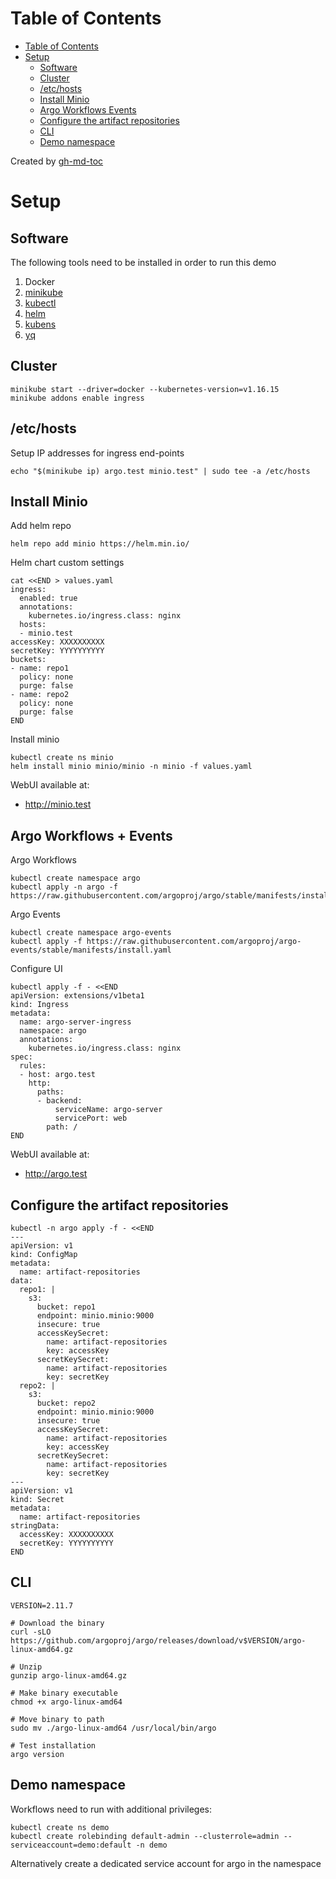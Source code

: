 
Table of Contents
=================

   * [Table of Contents](#table-of-contents)
   * [Setup](#setup)
      * [Software](#software)
      * [Cluster](#cluster)
      * [/etc/hosts](#etchosts)
      * [Install Minio](#install-minio)
      * [Argo Workflows   Events](#argo-workflows--events)
      * [Configure the artifact repositories](#configure-the-artifact-repositories)
      * [CLI](#cli)
      * [Demo namespace](#demo-namespace)

Created by [gh-md-toc](https://github.com/ekalinin/github-markdown-toc)

# Setup

## Software

The following tools need to be installed in order to run this demo

1. Docker
1. [minikube](https://minikube.sigs.k8s.io/docs/start/)
1. [kubectl](https://kubernetes.io/docs/tasks/tools/install-kubectl/)
1. [helm](https://helm.sh/)
1. [kubens](https://kubectx.dev/)
1. [yq](https://mikefarah.gitbook.io/yq/)

## Cluster

```
minikube start --driver=docker --kubernetes-version=v1.16.15
minikube addons enable ingress
```

## /etc/hosts

Setup IP addresses for ingress end-points

```
echo "$(minikube ip) argo.test minio.test" | sudo tee -a /etc/hosts
```

## Install Minio

Add helm repo

```
helm repo add minio https://helm.min.io/
```

Helm chart custom settings

```
cat <<END > values.yaml
ingress:
  enabled: true
  annotations:
    kubernetes.io/ingress.class: nginx
  hosts:
  - minio.test
accessKey: XXXXXXXXXX
secretKey: YYYYYYYYYY
buckets:
- name: repo1
  policy: none
  purge: false
- name: repo2
  policy: none
  purge: false
END
```

Install minio

```
kubectl create ns minio
helm install minio minio/minio -n minio -f values.yaml
```

WebUI available at:

* http://minio.test


## Argo Workflows + Events

Argo Workflows

```
kubectl create namespace argo
kubectl apply -n argo -f https://raw.githubusercontent.com/argoproj/argo/stable/manifests/install.yaml
```

Argo Events

```
kubectl create namespace argo-events
kubectl apply -f https://raw.githubusercontent.com/argoproj/argo-events/stable/manifests/install.yaml
```

Configure UI

```
kubectl apply -f - <<END
apiVersion: extensions/v1beta1
kind: Ingress
metadata:
  name: argo-server-ingress
  namespace: argo
  annotations:
    kubernetes.io/ingress.class: nginx
spec:
  rules:
  - host: argo.test
    http:
      paths:
      - backend:
          serviceName: argo-server
          servicePort: web
        path: /
END
```

WebUI available at:

* http://argo.test

##  Configure the artifact repositories

```
kubectl -n argo apply -f - <<END
---
apiVersion: v1
kind: ConfigMap
metadata:
  name: artifact-repositories
data:
  repo1: |
    s3:
      bucket: repo1
      endpoint: minio.minio:9000
      insecure: true
      accessKeySecret:
        name: artifact-repositories
        key: accessKey
      secretKeySecret:
        name: artifact-repositories
        key: secretKey
  repo2: |
    s3:
      bucket: repo2
      endpoint: minio.minio:9000
      insecure: true
      accessKeySecret:
        name: artifact-repositories
        key: accessKey
      secretKeySecret:
        name: artifact-repositories
        key: secretKey
---
apiVersion: v1
kind: Secret
metadata:
  name: artifact-repositories
stringData:
  accessKey: XXXXXXXXXX
  secretKey: YYYYYYYYYY
END
```

## CLI

```
VERSION=2.11.7

# Download the binary
curl -sLO https://github.com/argoproj/argo/releases/download/v$VERSION/argo-linux-amd64.gz

# Unzip
gunzip argo-linux-amd64.gz

# Make binary executable
chmod +x argo-linux-amd64

# Move binary to path
sudo mv ./argo-linux-amd64 /usr/local/bin/argo

# Test installation
argo version
```


## Demo namespace

Workflows need to run with additional privileges:

```
kubectl create ns demo
kubectl create rolebinding default-admin --clusterrole=admin --serviceaccount=demo:default -n demo 
```

Alternatively create a dedicated service account for argo in the namespace

